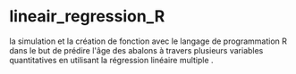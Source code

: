 # lineair_regression_R
la simulation et la création de fonction avec le langage de programmation R dans le but de prédire l'âge des abalons à travers plusieurs variables quantitatives  en utilisant la régression linéaire multiple . 
